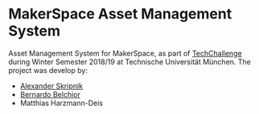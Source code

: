 # MakerSpace Asset Management System

Asset Management System for MakerSpace, as part of [TechChallenge](techchallenge.de) during Winter Semester 2018/19 at Technische Universität München.
The project was develop by:
* [Alexander Skripnik](https://www.xing.com/profile/Alexander_Skripnik/cv)
* [Bernardo Belchior](https://www.linkedin.com/in/bernardobelchior/)
* Matthias Harzmann-Deis
